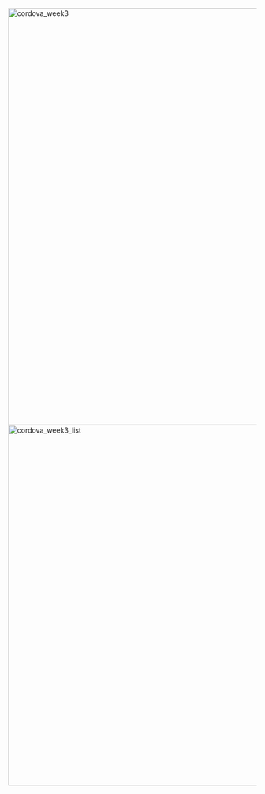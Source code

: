 <img width="845" alt="cordova_week3" src="https://github.com/whiteDwarff/Cordova/assets/115057117/83983691-0ffd-42c3-ba23-24fd6c2fef49">
<img width="731" alt="cordova_week3_list" src="https://github.com/whiteDwarff/Cordova/assets/115057117/0a184808-9638-40ad-915b-4eb80ab2d61b">
